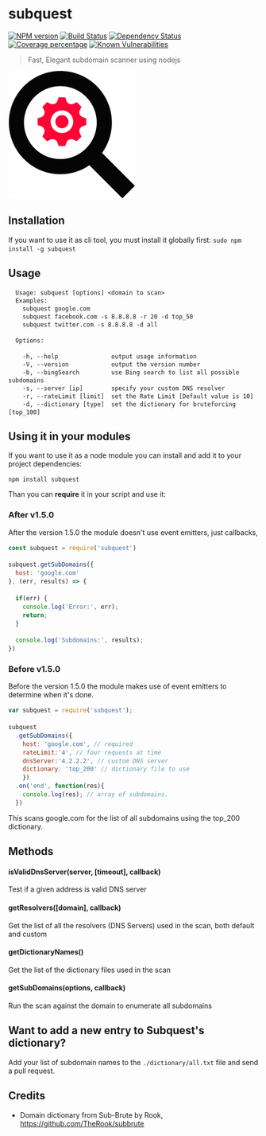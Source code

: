 # subquest

[![NPM version][npm-image]][npm-url] [![Build Status][travis-image]][travis-url] [![Dependency Status][daviddm-image]][daviddm-url] [![Coverage percentage][coveralls-image]][coveralls-url] [![Known Vulnerabilities][snyk-image]][snyk-url]

> Fast, Elegant subdomain scanner using nodejs

![logo](logo.png)

## Installation
If you want to use it as cli tool, you must install it globally first:
`sudo npm install -g subquest`

## Usage

```
  Usage: subquest [options] <domain to scan>
  Examples:
	subquest google.com
	subquest facebook.com -s 8.8.8.8 -r 20 -d top_50
	subquest twitter.com -s 8.8.8.8 -d all

  Options:

    -h, --help               output usage information
    -V, --version            output the version number
    -b, --bingSearch         use Bing search to list all possible subdomains
    -s, --server [ip]        specify your custom DNS resolver
    -r, --rateLimit [limit]  set the Rate Limit [Default value is 10]
    -d, --dictionary [type]  set the dictionary for bruteforcing [top_100]
```

## Using it in your modules
If you want to use it as a node module you can install and add it to your project dependencies:

```
npm install subquest
```
Than you can __require__ it in your script and use it:

### After v1.5.0
After the version 1.5.0 the module doesn't use event emitters, just callbacks,
```js
const subquest = require('subquest')

subquest.getSubDomains({ 
  host: 'google.com' 
}, (err, results) => {
  
  if(err) {
    console.log('Error:', err);
    return;
  }
  
  console.log('Subdomains:', results);  
})
```

### Before v1.5.0
Before the version 1.5.0 the module makes use of event emitters to determine when it's done.
```js
var subquest = require('subquest');

subquest
  .getSubDomains({
    host: 'google.com', // required
    rateLimit:'4', // four requests at time
    dnsServer:'4.2.2.2', // custom DNS server
    dictionary: 'top_200' // dictionary file to use
    })
  .on('end', function(res){
    console.log(res); // array of subdomains.
  })
```

This scans google.com for the list of all subdomains using the top_200 dictionary.

## Methods
#### isValidDnsServer(server, [timeout], callback)
Test if a given address is valid DNS server

#### getResolvers([domain], callback) 
Get the list of all the resolvers (DNS Servers) used in the scan, both default and custom

#### getDictionaryNames() 
Get the list of the dictionary files used in the scan

#### getSubDomains(options, callback) 
Run the scan against the domain to enumerate all subdomains

## Want to add a new entry to Subquest's dictionary?

Add your list of subdomain names to the `./dictionary/all.txt` file and send a pull request.

## Credits
* Domain dictionary from Sub-Brute by Rook, https://github.com/TheRook/subbrute


[npm-image]: https://badge.fury.io/js/subquest.svg
[npm-url]: https://npmjs.org/package/subquest
[travis-image]: https://travis-ci.org/skepticfx/subquest.svg?branch=master
[travis-url]: https://travis-ci.org/skepticfx/subquest
[daviddm-image]: https://david-dm.org/skepticfx/subquest.svg?theme=shields.io
[daviddm-url]: https://david-dm.org/skepticfx/subquest
[coveralls-image]: https://coveralls.io/repos/skepticfx/subquest/badge.svg
[coveralls-url]: https://coveralls.io/r/skepticfx/subquest
[snyk-image]: https://snyk.io/test/github/skepticfx/subquest/badge.svg
[snyk-url]: https://snyk.io/test/github/skepticfx/subquest
